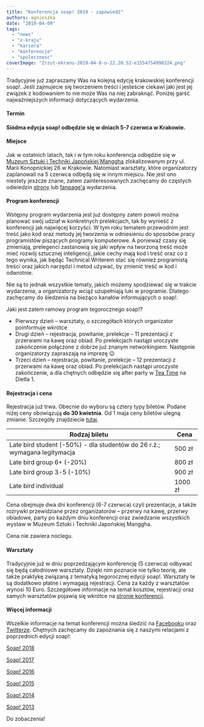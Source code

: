 ```yaml
---
title: "Konferencja soap! 2019 - zapowiedź"
authors: agnieszka
date: "2019-04-09"
tags:
  - "news"
  - "z-kraju"
  - "kariera"
  - "konferencje"
  - "spolecznosc"
coverImage: "Zrzut-ekranu-2019-04-8-o-22.20.52-e1554754998324.png"
---
```


Tradycyjnie już zapraszamy Was na kolejną edycję krakowskiej konferencji soap!.
Jeśli zajmujecie się tworzeniem treści i jesteście ciekawi jaki jest jej związek
z kodowaniem to nie może Was na niej zabraknąć. Poniżej garść najważniejszych
informacji dotyczących wydarzenia.

<!--truncate-->

#### **Termin**

#### Siódma edycja soap! odbędzie się w dniach **5-7 czerwca w Krakowie**.

#### **Miejsce**

Jak w ostatnich latach, tak i w tym roku konferencja odbędzie się w
[Muzeum Sztuki i Techniki Japońskiej Manggha](http://manggha.pl/) zlokalizowanym
przy ul. Marii Konopnickiej 26 w Krakowie. Natomiast warsztaty, które
organizatorzy zaplanowali na 5 czerwca odbędą się w innym miejscu. Nie jest ono
niestety jeszcze znane, zatem zainteresowanych zachęcamy do częstych odwiedzin
[strony](http://soapconf.com/) lub
[fanpage'a](https://www.facebook.com/soapconf/) wydarzenia.

#### **Program konferencji**

Wstępny program wydarzenia jest już dostępny zatem powoli można planować swój
udział w konkretnych prelekcjach, tak by wynieść z konferencji jak najwięcej
korzyści. W tym roku tematem przewodnim jest treść jako kod oraz metody jej
tworzenia w odniesieniu do sposobów pracy programistów piszących programy
komputerowe. A ponieważ czasy się zmieniają, prelegenci zastanowią się jaki
wpływ na tworzoną treść może mieć rozwój sztucznej inteligencji, jakie cechy
mają kod i treść oraz co z tego wynika, jak będąc Technical Writerem stać się
również programistą treści oraz jakich narzędzi i metod używać, by zmienić treść
w kod i odwrotnie.

Nie są to jednak wszystkie tematy, jakich możemy spodziewać się w trakcie
wydarzenia, a organizatorzy wciąż uzupełniają luki w programie. Dlatego
zachęcamy do śledzenia na bieżąco kanałów informujących o soap!.

Jaki jest zatem ramowy program tegorocznego soap!?

- Pierwszy dzień – warsztaty, o szczegółach których organizator poinformuje
  wkrótce
- Drugi dzień – rejestracja, powitanie, prelekcje – 11 prezentacji z przerwami
  na kawę oraz obiad. Po prelekcjach nastąpi uroczyste zakończenie połączone z
  dobrze już znanym networkingiem. Następnie organizatorzy zapraszają na imprezę
  😉
- Trzeci dzień – rejestracja, powitanie, prelekcje – 12 prezentacji z przerwami
  na kawę oraz obiad. Po prelekcjach nastąpi uroczyste zakończenie, a dla
  chętnych odbędzie się after party w [Tea Time](http://www.teatimebrewpub.pl/)
  na Dietla 1.

#### **Rejestracja i cena**

Rejestracja już trwa. Obecnie do wyboru są cztery typy biletów. Podane niżej
ceny obowiązują **do 30 kwietnia**. Od 1 maja ceny biletów ulegną zmianie.
Szczegóły znajdziecie [tutaj](https://soap2019.evenea.pl/).

| Rodzaj biletu                                                             | Cena    |
| ------------------------------------------------------------------------- | ------- |
| Late bird student (-50%) - dla studentów do 26 r.ż.; wymagana legitymacja | 500 zł  |
| Late bird group 6+ (-20%)                                                 | 800 zł  |
| Late bird group 3-5 (-10%)                                                | 900 zł  |
| Late bird individual                                                      | 1000 zł |

Cena obejmuje dwa dni konferencji (6-7 czerwca) czyli prezentacje, a także
rozrywki przewidziane przez organizatorów – przerwy na kawę, przerwy obiadowe,
party po każdym dniu konferencji oraz zwiedzanie wszystkich wystaw w Muzeum
Sztuki i Techniki Japońskiej Manggha.

Cena nie zawiera noclegu.

#### **Warsztaty**

Tradycyjnie już w dniu poprzedzającym konferencję (5 czerwca) odbywać się będą
całodniowe warsztaty. Dzięki nim poznacie nie tylko teorię, ale także praktykę
związaną z tematyką tegorocznej edycji soap!. Warsztaty te są dodatkowo płatne i
wymagają rejestracji. Cena za każdy z warsztatów wynosi 10 Euro. Szczegółowe
informacje na temat kosztów, rejestracji oraz samych warsztatów pojawią się
wkrótce na [stronie konferencji](http://soapconf.com/).

#### **Więcej informacji**

Wszelkie informacje na temat konferencji można śledzić na
[Facebooku](https://www.facebook.com/soapconf/) oraz
[Twitterze](https://twitter.com/soapconf). Chętnych zachęcamy do zapoznania się
z naszymi relacjami z poprzednich edycji soap!:

[Soap! 2018](http://techwriter.pl/konferencja-soap-2018-relacja/)

[Soap! 2017](http://techwriter.pl/soap-2017-juz-za-nami-relacja/)

[Soap! 2016](http://techwriter.pl/konferencja-soap-2016-podsumowanie/)

[Soap! 2015](http://techwriter.pl/soap-2015-opis-wybranych-prezentacji/)

[Soap! 2014](http://techwriter.pl/soap-2014-relacja-z-pierwszego-dnia/)

[Soap! 2013](http://techwriter.pl/soap-technical-communication-conference-relacja/)

Do zobaczenia!
